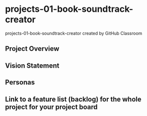# projects-01-book-soundtrack-creator
projects-01-book-soundtrack-creator created by GitHub Classroom

## Project Overview

## Vision Statement

## Personas

## Link to a feature list (backlog) for the whole project for your project board

